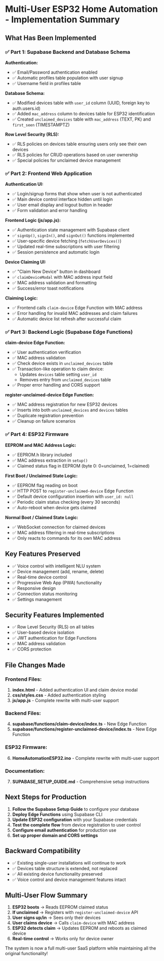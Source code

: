 # Multi-User ESP32 Home Automation - Implementation Summary

## What Has Been Implemented

### ✅ Part 1: Supabase Backend and Database Schema

**Authentication:**
- ✅ Email/Password authentication enabled
- ✅ Automatic profiles table population with user signup
- ✅ Username field in profiles table

**Database Schema:**
- ✅ Modified devices table with `user_id` column (UUID, foreign key to auth.users.id)
- ✅ Added `mac_address` column to devices table for ESP32 identification
- ✅ Created `unclaimed_devices` table with `mac_address` (TEXT, PK) and `first_seen` (TIMESTAMPTZ)

**Row Level Security (RLS):**
- ✅ RLS policies on devices table ensuring users only see their own devices
- ✅ RLS policies for CRUD operations based on user ownership
- ✅ Special policies for unclaimed device management

### ✅ Part 2: Frontend Web Application

**Authentication UI:**
- ✅ Login/signup forms that show when user is not authenticated
- ✅ Main device control interface hidden until login
- ✅ User email display and logout button in header
- ✅ Form validation and error handling

**Frontend Logic (js/app.js):**
- ✅ Authentication state management with Supabase client
- ✅ `signUp()`, `signIn()`, and `signOut()` functions implemented
- ✅ User-specific device fetching (`fetchUserDevices()`)
- ✅ Updated real-time subscriptions with user filtering
- ✅ Session persistence and automatic login

**Device Claiming UI:**
- ✅ "Claim New Device" button in dashboard
- ✅ `claimDeviceModal` with MAC address input field
- ✅ MAC address validation and formatting
- ✅ Success/error toast notifications

**Claiming Logic:**
- ✅ Frontend calls `claim-device` Edge Function with MAC address
- ✅ Error handling for invalid MAC addresses and claim failures
- ✅ Automatic device list refresh after successful claim

### ✅ Part 3: Backend Logic (Supabase Edge Functions)

**claim-device Edge Function:**
- ✅ User authentication verification
- ✅ MAC address validation
- ✅ Check device exists in `unclaimed_devices` table
- ✅ Transaction-like operation to claim device:
  - Updates `devices` table setting `user_id`
  - Removes entry from `unclaimed_devices` table
- ✅ Proper error handling and CORS support

**register-unclaimed-device Edge Function:**
- ✅ MAC address registration for new ESP32 devices
- ✅ Inserts into both `unclaimed_devices` and `devices` tables
- ✅ Duplicate registration prevention
- ✅ Cleanup on failure scenarios

### ✅ Part 4: ESP32 Firmware

**EEPROM and MAC Address Logic:**
- ✅ EEPROM.h library included
- ✅ MAC address extraction in `setup()`
- ✅ Claimed status flag in EEPROM (byte 0: 0=unclaimed, 1=claimed)

**First Boot / Unclaimed State Logic:**
- ✅ EEPROM flag reading on boot
- ✅ HTTP POST to `register-unclaimed-device` Edge Function
- ✅ Default device configuration insertion with `user_id: null`
- ✅ Periodic claim status checking (every 30 seconds)
- ✅ Auto-reboot when device gets claimed

**Normal Boot / Claimed State Logic:**
- ✅ WebSocket connection for claimed devices
- ✅ MAC address filtering in real-time subscriptions
- ✅ Only reacts to commands for its own MAC address

## Key Features Preserved

- ✅ Voice control with intelligent NLU system
- ✅ Device management (add, rename, delete)
- ✅ Real-time device control
- ✅ Progressive Web App (PWA) functionality
- ✅ Responsive design
- ✅ Connection status monitoring
- ✅ Settings management

## Security Features Implemented

- ✅ Row Level Security (RLS) on all tables
- ✅ User-based device isolation
- ✅ JWT authentication for Edge Functions
- ✅ MAC address validation
- ✅ CORS protection

## File Changes Made

### Frontend Files:
1. **index.html** - Added authentication UI and claim device modal
2. **css/styles.css** - Added authentication styling
3. **js/app.js** - Complete rewrite with multi-user support

### Backend Files:
4. **supabase/functions/claim-device/index.ts** - New Edge Function
5. **supabase/functions/register-unclaimed-device/index.ts** - New Edge Function

### ESP32 Firmware:
6. **HomeAutomationESP32.ino** - Complete rewrite with multi-user support

### Documentation:
7. **SUPABASE_SETUP_GUIDE.md** - Comprehensive setup instructions

## Next Steps for Production

1. **Follow the Supabase Setup Guide** to configure your database
2. **Deploy Edge Functions** using Supabase CLI
3. **Update ESP32 configuration** with your Supabase credentials
4. **Test the complete flow** from device registration to user control
5. **Configure email authentication** for production use
6. **Set up proper domain and CORS settings**

## Backward Compatibility

- ✅ Existing single-user installations will continue to work
- ✅ Devices table structure is extended, not replaced
- ✅ All existing device functionality preserved
- ✅ Voice control and device management features intact

## Multi-User Flow Summary

1. **ESP32 boots** → Reads EEPROM claimed status
2. **If unclaimed** → Registers with `register-unclaimed-device` API
3. **User signs up/in** → Sees only their devices
4. **User claims device** → Calls `claim-device` with MAC address
5. **ESP32 detects claim** → Updates EEPROM and reboots as claimed device
6. **Real-time control** → Works only for device owner

The system is now a full multi-user SaaS platform while maintaining all the original functionality!
